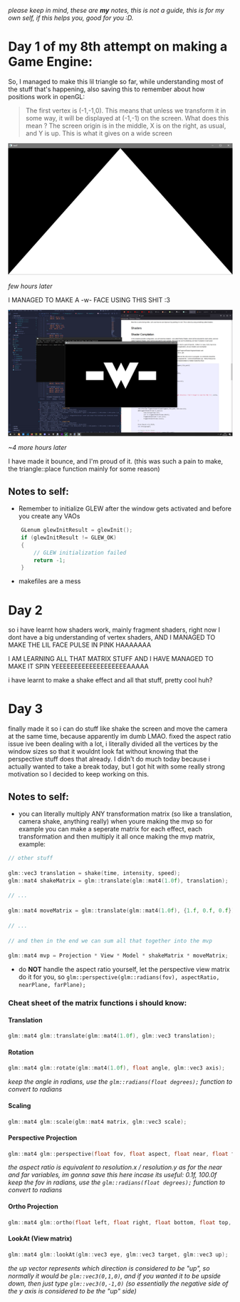 *please keep in mind, these are* ***my*** *notes, this is not a guide, this is for my own self, if this helps you, good for you :D.*

# Day 1 of my 8th attempt on making a Game Engine:

So, I managed to make this lil triangle so far, while understanding most of the stuff that's happening, also saving this to remember about how positions work in openGL:

> The first vertex is (-1,-1,0). This means that unless we transform it in some way, it will be displayed at (-1,-1) on the screen. What does this mean ? The screen origin is in the middle, X is on the right, as usual, and Y is up. This is what it gives on a wide screen

![it works!](./img/it%20works.png)

*few hours later*

I MANAGED TO MAKE A -w- FACE USING THIS SHIT :3

![-w-](./img/-w-.png)

*~4 more hours later*

I have made it bounce, and I'm proud of it. (this was such a pain to make, the triangle::place function mainly for some reason)

## Notes to self:
- Remember to initialize GLEW after the window gets activated and before you create any VAOs
```cpp
    GLenum glewInitResult = glewInit();
    if (glewInitResult != GLEW_OK)
    {
        // GLEW initialization failed
        return -1;
    }
```
- makefiles are a mess

# Day 2

so i have learnt how shaders work, mainly fragment shaders, right now I dont have a big understanding of vertex shaders, AND I MANAGED TO MAKE THE LIL FACE PULSE IN PINK HAAAAAAA


I AM LEARNING ALL THAT MATRIX STUFF AND I HAVE MANAGED TO MAKE IT SPIN YEEEEEEEEEEEEEEEEEEEAAAAA

i have learnt to make a shake effect and all that stuff, pretty cool huh?

# Day 3

finally made it so i can do stuff like shake the screen and move the camera at the same time, because apparently im dumb LMAO. fixed the aspect ratio issue ive been dealing with a lot, i literally divided all the vertices by the window sizes so that it wouldnt look fat without knowing that the perspective stuff does that already. I didn't do much today because i actually wanted to take a break today, but I got hit with some really strong motivation so I decided to keep working on this.

## Notes to self:
- you can literally multiply ANY transformation matrix (so like a translation, camera shake, anything really) when youre making the mvp
so for example you can make a seperate matrix for each effect, each transformation and then multiply it all once making the mvp matrix, example:
```cpp
// other stuff 

glm::vec3 translation = shake(time, intensity, speed);
glm::mat4 shakeMatrix = glm::translate(glm::mat4(1.0f), translation);     

// ...

glm::mat4 moveMatrix = glm::translate(glm::mat4(1.0f), {1.f, 0.f, 0.f})

// ...

// and then in the end we can sum all that together into the mvp

glm::mat4 mvp = Projection * View * Model * shakeMatrix * moveMatrix;
```
- do **NOT** handle the aspect ratio yourself, let the perspective view matrix do it for you, so `glm::perspective(glm::radians(fov), aspectRatio, nearPlane, farPlane);`

 ### Cheat sheet of the matrix functions i should know:
#### Translation
 ```cpp
 glm::mat4 glm::translate(glm::mat4(1.0f), glm::vec3 translation);
 ```
#### Rotation
```cpp
glm::mat4 glm::rotate(glm::mat4(1.0f), float angle, glm::vec3 axis);
```
*keep the angle in radians, use the `glm::radians(float degrees);` function to convert to radians*
#### Scaling
```cpp
glm::mat4 glm::scale(glm::mat4 matrix, glm::vec3 scale);
```

#### Perspective Projection
```cpp
glm::mat4 glm::perspective(float fov, float aspect, float near, float far);
```
*the aspect ratio is equivalent to resolution.x / resolution.y*
*as for the near and far variables, im gonna save this here incase its useful: 0.1f, 100.0f*
*keep the fov in radians, use the `glm::radians(float degrees);` function to convert to radians*

#### Ortho Projection
```cpp
glm::mat4 glm::ortho(float left, float right, float bottom, float top, float near, float far);
```

#### LookAt (View matrix)
```cpp
glm::mat4 glm::lookAt(glm::vec3 eye, glm::vec3 target, glm::vec3 up);
```
*the up vector represents which direction is considered to be "up", so normally it would be `glm::vec3(0,1,0)`, and if you wanted it to be upside down, then just type `glm::vec3(0,-1,0)` (so essentially the negative side of the y axis is considered to be the "up" side)*

